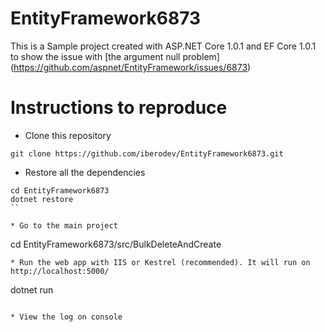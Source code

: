 # EntityFramework6873

This is a Sample project created with ASP.NET Core 1.0.1 and EF Core 1.0.1
to show the issue with [the argument null problem] (https://github.com/aspnet/EntityFramework/issues/6873)

# Instructions to reproduce
* Clone this repository 
```
git clone https://github.com/iberodev/EntityFramework6873.git
```

* Restore all the dependencies
```
cd EntityFramework6873
dotnet restore
``

* Go to the main project
```
cd EntityFramework6873/src/BulkDeleteAndCreate
```
* Run the web app with IIS or Kestrel (recommended). It will run on http://localhost:5000/
```
dotnet run
```

* View the log on console